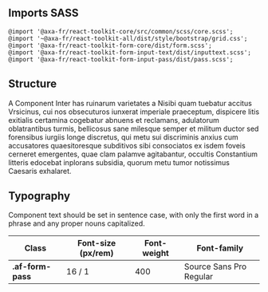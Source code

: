 ## Imports SASS

```
@import '@axa-fr/react-toolkit-core/src/common/scss/core.scss';
@import '~@axa-fr/react-toolkit-all/dist/style/bootstrap/grid.css';
@import '@axa-fr/react-toolkit-form-core/dist/form.scss';
@import '@axa-fr/react-toolkit-form-input-text/dist/inputtext.scss';
@import '@axa-fr/react-toolkit-form-input-pass/dist/pass.scss';
```

## Structure

A Component Inter has ruinarum varietates a Nisibi quam tuebatur accitus Vrsicinus, cui nos obsecuturos iunxerat imperiale praeceptum, dispicere litis exitialis certamina cogebatur abnuens et reclamans, adulatorum oblatrantibus turmis, bellicosus sane milesque semper et militum ductor sed forensibus iurgiis longe discretus, qui metu sui discriminis anxius cum accusatores quaesitoresque subditivos sibi consociatos ex isdem foveis cerneret emergentes, quae clam palamve agitabantur, occultis Constantium litteris edocebat inplorans subsidia, quorum metu tumor notissimus Caesaris exhalaret.

## Typography

Component text should be set in sentence case, with only the first word in a phrase and any proper nouns capitalized.

| Class             | Font-size (px/rem) | Font-weight | Font-family             |
| ----------------- | ------------------ | ----------- | ----------------------- |
| **.af-form-pass** | 16 / 1             | 400         | Source Sans Pro Regular |
